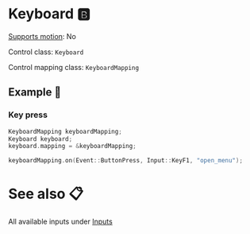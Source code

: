 # Keyboard 🅱️

[Supports motion](../getting-started/motion-controls.md): No

Control class: ``Keyboard``

Control mapping class: ```KeyboardMapping```

## Example 🎉

### Key press

````c++
KeyboardMapping keyboardMapping;
Keyboard keyboard;
keyboard.mapping = &keyboardMapping;

keyboardMapping.on(Event::ButtonPress, Input::KeyF1, "open_menu");
````

# See also 📋

All available inputs under [Inputs](../misc/enums-inputs.md)
